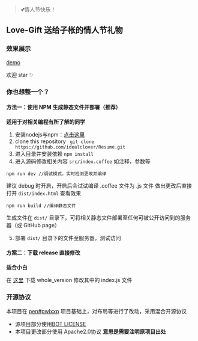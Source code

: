 > 💕情人节快乐！

## Love-Gift 送给子枨的情人节礼物

### 效果展示

[demo](https://love.idealclover.top)

欢迎 star ✨

### 你也想整一个？

#### 方法一：使用 NPM 生成静态文件并部署（推荐）

**适用于对相关编程有所了解的同学**

1. 安装nodejs与npm：[点击这里](http://nodejs.cn/download/)
2. clone this repository ``` git clone https://github.com/idealclover/Resume.git```
3. 进入目录并安装依赖 ```npm install```
4. 进入源码修改相关内容 ```src/index.coffee``` 如注释，参数等

```
npm run dev //调试模式，实时检测更改并编译
```

建议 debug 时开启，开启后会试试编译 .coffee 文件为 .js 文件
做出更改后直接打开 ```dist/index.html``` 查看效果

```
npm run build //编译静态文件
```

生成文件在 ```dist/``` 目录下，可将相关静态文件部署至任何可被公开访问到的服务器（或 GitHub page）

5. 部署 ```dist/``` 目录下的文件至服务器，测试访问

#### 方案二：下载 release 直接修改

**适合小白**

在 [这里](https://github.com/idealclover/Love-Gift/releases) 下载 whole_version 修改其中的 index.js 文件

### 开源协议

本项目在 [pen#pwlxxp](https://codepen.io/jakealbaugh/pen/PwLXXP) 项目基础上，对布局等进行了改动，采用混合开源协议
* 源项目部分使用[BOT LICENSE](https://github.com/idealclover/Love-Gift/blob/master/LICENSE_OLD)
* 本项目更改部分使用 Apache2.0协议 **意思是需要注明原项目出处**